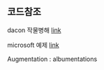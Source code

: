 ## 코드참조

dacon 작물병해 [link](https://dacon.io/competitions/official/235842/codeshare/3682?page=1&dtype=recent)

microsoft 예제 [link](https://docs.microsoft.com/ko-kr/windows/ai/windows-ml/tutorials/pytorch-train-model)



Augmentation : albumentations

